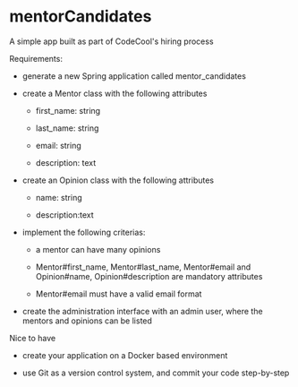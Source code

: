 
# mentorCandidates

A simple app built as part of CodeCool's hiring process

Requirements:


* generate a new Spring application called mentor_candidates 

* create a Mentor class with the following attributes 

   * first_name: string 

   * last_name: string 

   * email: string 

   * description: text 

* create an Opinion class with the following attributes 

   * name: string 

   * description:text 

* implement the following criterias: 

   * a mentor can have many opinions 

   * Mentor#first_name, Mentor#last_name, Mentor#email and Opinion#name, Opinion#description are mandatory attributes 

   * Mentor#email must have a valid email format 

* create the administration interface with an admin user, where the mentors and opinions can be listed   


Nice to have
* create your application on a Docker based environment 

* use Git as a version control system, and commit your code step-by-step
